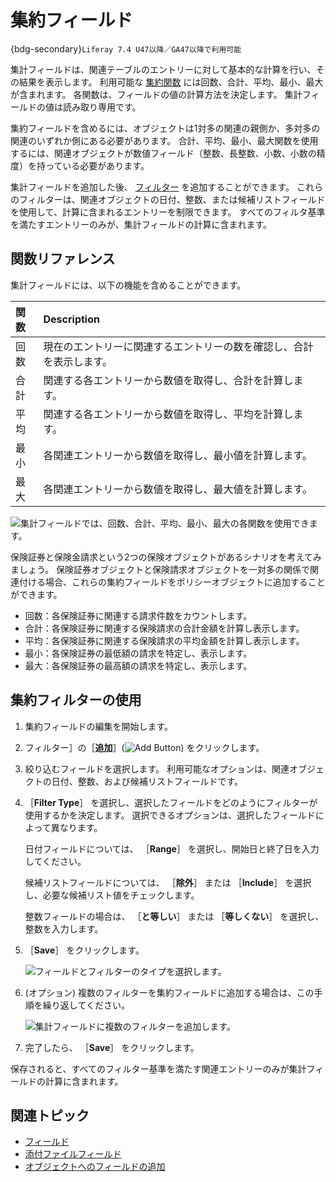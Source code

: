 # 集約フィールド

{bdg-secondary}`Liferay 7.4 U47以降／GA47以降で利用可能`

集計フィールドは、関連テーブルのエントリーに対して基本的な計算を行い、その結果を表示します。 利用可能な [集約関数](#functions-reference) には回数、合計、平均、最小、最大が含まれます。 各関数は、フィールドの値の計算方法を決定します。 集計フィールドの値は読み取り専用です。

集約フィールドを含めるには、オブジェクトは1対多の関連の親側か、多対多の関連のいずれか側にある必要があります。 合計、平均、最小、最大関数を使用するには、関連オブジェクトが数値フィールド（整数、長整数、小数、小数の精度）を持っている必要があります。

集計フィールドを追加した後、 [フィルター](#using-aggregation-filters) を追加することができます。 これらのフィルターは、関連オブジェクトの日付、整数、または候補リストフィールドを使用して、計算に含まれるエントリーを制限できます。 すべてのフィルタ基準を満たすエントリーのみが、集計フィールドの計算に含まれます。

## 関数リファレンス

集計フィールドには、以下の機能を含めることができます。

| 関数 | Description                        |
|:-- |:---------------------------------- |
| 回数 | 現在のエントリーに関連するエントリーの数を確認し、合計を表示します。 |
| 合計 | 関連する各エントリーから数値を取得し、合計を計算します。       |
| 平均 | 関連する各エントリーから数値を取得し、平均を計算します。       |
| 最小 | 各関連エントリーから数値を取得し、最小値を計算します。        |
| 最大 | 各関連エントリーから数値を取得し、最大値を計算します。        |

![集計フィールドでは、回数、合計、平均、最小、最大の各関数を使用できます。](./aggregation-fields/images/01.png)

保険証券と保険金請求という2つの保険オブジェクトがあるシナリオを考えてみましょう。 保険証券オブジェクトと保険請求オブジェクトを一対多の関係で関連付ける場合、これらの集約フィールドをポリシーオブジェクトに追加することができます。

* 回数：各保険証券に関連する請求件数をカウントします。
* 合計：各保険証券に関連する保険請求の合計金額を計算し表示します。
* 平均：各保険証券に関連する保険請求の平均金額を計算し表示します。
* 最小：各保険証券の最低額の請求を特定し、表示します。
* 最大：各保険証券の最高額の請求を特定し、表示します。

## 集約フィルターの使用

1. 集約フィールドの編集を開始します。

1. フィルター］の［**追加**］(![Add Button](../../../../images/icon-add.png)) をクリックします。

1. 絞り込むフィールドを選択します。 利用可能なオプションは、関連オブジェクトの日付、整数、および候補リストフィールドです。

1. ［**Filter Type**］ を選択し、選択したフィールドをどのようにフィルターが使用するかを決定します。 選択できるオプションは、選択したフィールドによって異なります。

   日付フィールドについては、 ［**Range**］ を選択し、開始日と終了日を入力してください。

   候補リストフィールドについては、 ［**除外**］ または ［**Include**］ を選択し、必要な候補リスト値をチェックします。

   整数フィールドの場合は、 ［**と等しい**］ または ［**等しくない**］ を選択し、整数を入力します。

1. ［**Save**］ をクリックします。

   ![フィールドとフィルターのタイプを選択します。](./aggregation-fields/images/02.png)

1. (オプション) 複数のフィルターを集約フィールドに追加する場合は、この手順を繰り返してください。

   ![集計フィールドに複数のフィルターを追加します。](./aggregation-fields/images/03.png)

1. 完了したら、 ［**Save**］ をクリックします。

保存されると、すべてのフィルター基準を満たす関連エントリーのみが集計フィールドの計算に含まれます。

## 関連トピック

* [フィールド](../fields.md)
* [添付ファイルフィールド](./attachment-fields.md)
* [オブジェクトへのフィールドの追加](./adding-fields-to-objects.md)
